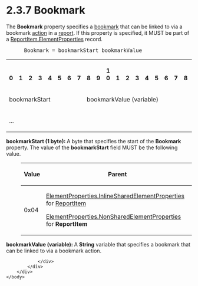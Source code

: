 <html dir="LTR" xmlns:mshelp="http://msdn.microsoft.com/mshelp" xmlns:ddue="http://ddue.schemas.microsoft.com/authoring/2003/5" xmlns:xlink="http://www.w3.org/1999/xlink" xmlns:tool="http://www.microsoft.com/tooltip">
    <head>
        <meta http-equiv="Content-Type" content="text/html; CHARSET=utf-8"></meta>
        <meta name="save" content="history"></meta>
        <title>2.3.7 Bookmark</title>
        <xml>
            <mshelp:toctitle title="2.3.7 Bookmark"></mshelp:toctitle>
            <mshelp:rltitle title="[MS-RPL]: Bookmark"></mshelp:rltitle>
            <mshelp:keyword index="A" term="4bcb32fe-6fca-461b-ab82-909174314629"></mshelp:keyword>
            <mshelp:attr name="DCSext.ContentType" value="open specification"></mshelp:attr>
            <mshelp:attr name="AssetID" value="4bcb32fe-6fca-461b-ab82-909174314629"></mshelp:attr>
            <mshelp:attr name="TopicType" value="kbRef"></mshelp:attr>
            <mshelp:attr name="DCSext.Title" value="[MS-RPL]: Bookmark" />
        </xml>
    </head>
    <body>
        <div id="header">
            <h1 class="heading">2.3.7 Bookmark</h1>
        </div>
        <div id="mainSection">
            <div id="mainBody">
                <div id="allHistory" class="saveHistory"></div>
                <div id="sectionSection0" class="section" name="collapseableSection">
                    

<p>The <b>Bookmark</b> property specifies a <a href="75ae48f7-746b-4b41-919c-6699fa28b3ef.html#gt_42f9c2f4-8a4b-4d64-a0e1-fc071debdf4c">bookmark</a> that can be linked
to via a bookmark <a href="75ae48f7-746b-4b41-919c-6699fa28b3ef.html#gt_b178b6c0-7df9-4107-95ca-12c7f0b9900b">action</a>
in a <a href="75ae48f7-746b-4b41-919c-6699fa28b3ef.html#gt_556439b8-0249-44d1-894c-6c7dbd8f0a00">report</a>. If this
property is specified, it MUST be part of a <a href="d7f6cef2-01c6-4562-a4a0-5f205d79963e.html">ReportItem.ElementProperties</a>
record.           </p>

<dl>
<dd>
<div><pre> Bookmark = bookmarkStart bookmarkValue
</pre></div>
</dd></dl>

<table>
 <tr>
  <th><p><br>0</p></th>
  <th><p><br>1</p></th>
  <th><p><br>2</p></th>
  <th><p><br>3</p></th>
  <th><p><br>4</p></th>
  <th><p><br>5</p></th>
  <th><p><br>6</p></th>
  <th><p><br>7</p></th>
  <th><p><br>8</p></th>
  <th><p><br>9</p></th>
  <th><p>1<br>0</p></th>
  <th><p><br>1</p></th>
  <th><p><br>2</p></th>
  <th><p><br>3</p></th>
  <th><p><br>4</p></th>
  <th><p><br>5</p></th>
  <th><p><br>6</p></th>
  <th><p><br>7</p></th>
  <th><p><br>8</p></th>
  <th><p><br>9</p></th>
  <th><p>2<br>0</p></th>
  <th><p><br>1</p></th>
  <th><p><br>2</p></th>
  <th><p><br>3</p></th>
  <th><p><br>4</p></th>
  <th><p><br>5</p></th>
  <th><p><br>6</p></th>
  <th><p><br>7</p></th>
  <th><p><br>8</p></th>
  <th><p><br>9</p></th>
  <th><p>3<br>0</p></th>
  <th><p><br>1</p></th>
 </tr>
 <tr>
  <td colspan="8">
  <p>bookmarkStart</p>
  </td>
  <td colspan="24">
  <p>bookmarkValue
  (variable)</p>
  </td>
 </tr>
 <tr>
  <td colspan="32">
  <p>...</p>
  </td>
 </tr>
</table>

<p><b>bookmarkStart (1 byte): </b>A byte that specifies
the start of the <b>Bookmark</b> property. The value of the <b>bookmarkStart</b>
field MUST be the following value.</p>

<dl>
<dd>
<table>
 <thead>
  <tr>
   <th>
   <p>Value</p>
   </th>
   <th>
   <p>Parent</p>
   </th>
  </tr>
 </thead>
 <tr>
  <td>
  <p>0x04</p>
  </td>
  <td>
  <p><a href="23d76278-cee5-45ee-a361-a9d94d6d3300.html">ElementProperties.InlineSharedElementProperties</a>
  for <a href="422387f7-880f-4d86-9e88-2a5d2e8f191e.html">ReportItem</a></p>
  <p><a href="1b1b7882-84bb-47d4-a3d2-b020b8d23d7a.html">ElementProperties.NonSharedElementProperties</a>
  for <b>ReportItem</b></p>
  </td>
 </tr>
</table>
</dd></dl>

<p><b>bookmarkValue (variable): </b>A <b>String</b>
variable that specifies a bookmark that can be linked to via a bookmark action.</p>


                </div>
            </div>
        </div>
    </body>
</html>